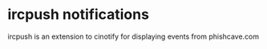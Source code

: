 # ircpush notifications

ircpush is an extension to cinotify for displaying events from phishcave.com
